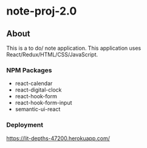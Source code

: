 # note-proj-2.0

## About

This is a to do/ note application. This application uses React/Redux/HTML/CSS/JavaScript.

### NPM Packages 

<ul>
  <li>react-calendar</li>
  <li>react-digital-clock</li>
  <li>react-hook-form</li>
  <li>react-hook-form-input</li>
  <li>semantic-ui-react</li>
</ul>

### Deployment

https://lit-depths-47200.herokuapp.com/ 


